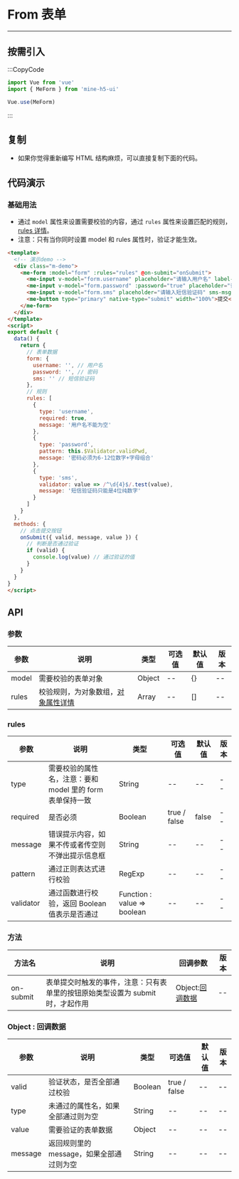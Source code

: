 # From 表单

---

## 按需引入

:::CopyCode

```JavaScript
import Vue from 'vue'
import { MeForm } from 'mine-h5-ui'

Vue.use(MeForm)
```

:::

## 复制

- 如果你觉得重新编写 HTML 结构麻烦，可以直接复制下面的代码。

## 代码演示

### 基础用法

- 通过 `model` 属性来设置需要校验的内容，通过 `rules` 属性来设置匹配的规则，[rules 详情](#rules)。
- 注意：只有当你同时设置 model 和 rules 属性时，验证才能生效。

```HTML
<template>
  <!-- 演示demo -->
  <div class="m-demo">
    <me-form :model="form" :rules="rules" @on-submit="onSubmit">
      <me-input v-model="form.username" placeholder="请输入用户名" label-width="70px" label="用户名"></me-input>
      <me-input v-model="form.password" :password="true" placeholder="请输入6-12位数字+字母组合" label-width="70px" label="密码"></me-input>
      <me-input v-model="form.sms" placeholder="请输入短信验证码" sms-msg="短信验证码" :sms-is="false"></me-input>
      <me-button type="primary" native-type="submit" width="100%">提交</me-button>
    </me-form>
  </div>
</template>
<script>
export default {
  data() {
    return {
      // 表单数据
      form: {
        username: '', // 用户名
        password: '', // 密码
        sms: '' // 短信验证码
      },
      // 规则
      rules: [
        {
          type: 'username',
          required: true,
          message: '用户名不能为空'
        },
        {
          type: 'password',
          pattern: this.$Validator.validPwd,
          message: '密码必须为6-12位数字+字母组合'
        },
        {
          type: 'sms',
          validator: value => /^\d{4}$/.test(value),
          message: '短信验证码只能是4位纯数字'
        }
      ]
    }
  },
  methods: {
    // 点击提交按钮
    onSubmit({ valid, message, value }) {
      // 判断是否通过验证
      if (valid) {
        console.log(value) // 通过验证的值
      }
    }
  }
}
</script>
```

## API

### 参数

| 参数  | 说明                                         | 类型   | 可选值 | 默认值 | 版本 |
| ----- | -------------------------------------------- | ------ | ------ | ------ | ---- |
| model | 需要校验的表单对象                           | Object | --     | {}     | --   |
| rules | 校验规则，为对象数组，[对象属性详情](#rules) | Array  | --     | []     | --   |

<h3 id="rules">rules</h3>

| 参数      | 说明                                                      | 类型                        | 可选值       | 默认值 | 版本 |
| --------- | --------------------------------------------------------- | --------------------------- | ------------ | ------ | ---- |
| type      | 需要校验的属性名，注意：要和 model 里的 form 表单保持一致 | String                      | --           | --     | --   |
| required  | 是否必须                                                  | Boolean                     | true / false | false  | --   |
| message   | 错误提示内容，如果不传或者传空则不弹出提示信息框          | String                      | --           | --     | --   |
| pattern   | 通过正则表达式进行校验                                    | RegExp                      | --           | --     | --   |
| validator | 通过函数进行校验，返回 Boolean 值表示是否通过             | Function : value => boolean | --           | --     | --   |

### 方法

| 方法名    | 说明                                                                           | 回调参数                         | 版本 |
| --------- | ------------------------------------------------------------------------------ | -------------------------------- | ---- |
| on-submit | 表单提交时触发的事件，注意：只有表单里的按钮原始类型设置为 submit 时，才起作用 | Object:[回调数据](#callbackData) | --   |

<h3 id="callbackData">Object : 回调数据</h3>

| 参数    | 说明                                     | 类型    | 可选值       | 默认值 | 版本 |
| ------- | ---------------------------------------- | ------- | ------------ | ------ | ---- |
| valid   | 验证状态，是否全部通过校验               | Boolean | true / false | --     | --   |
| type    | 未通过的属性名，如果全部通过则为空       | String  | --           | --     | --   |
| value   | 需要验证的表单数据                       | Object  | --           | --     | --   |
| message | 返回规则里的 message，如果全部通过则为空 | String  | --           | --     | --   |
